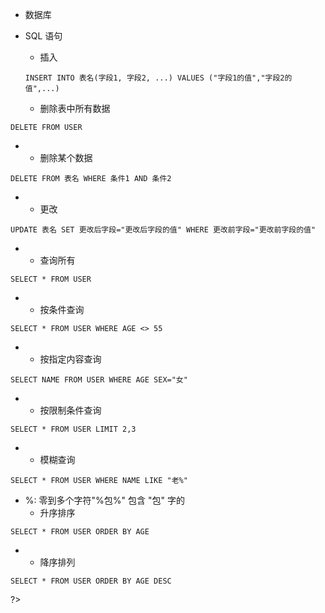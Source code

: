 

* 数据库

* SQL 语句

  * 插入

  ```
  INSERT INTO 表名(字段1, 字段2, ...) VALUES ("字段1的值","字段2的值",...)
  ```

  * 删除表中所有数据

```
DELETE FROM USER
```

* ​
  * 删除某个数据

```
DELETE FROM 表名 WHERE 条件1 AND 条件2
```

* ​
  * 更改

```
UPDATE 表名 SET 更改后字段="更改后字段的值" WHERE 更改前字段="更改前字段的值"
```

* ​
  * 查询所有

```
SELECT * FROM USER
```

* ​
  * 按条件查询

```
SELECT * FROM USER WHERE AGE <> 55
```

* ​
  * 按指定内容查询

```
SELECT NAME FROM USER WHERE AGE SEX="女"
```

* ​
  * 按限制条件查询

```
SELECT * FROM USER LIMIT 2,3
```

* ​
  * 模糊查询

```
SELECT * FROM USER WHERE NAME LIKE "老%"
```

* %: 零到多个字符"%包%"   包含  "包"  字的
  ​
  * 升序排序

```
SELECT * FROM USER ORDER BY AGE
```

* ​
  * 降序排列

```
SELECT * FROM USER ORDER BY AGE DESC
```



?>


